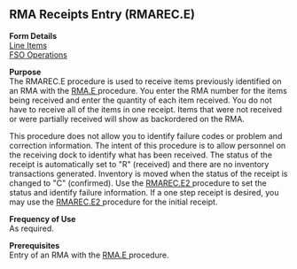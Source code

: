 ##  RMA Receipts Entry (RMAREC.E)

<PageHeader />

**Form Details**  
[ Line Items ](RMAREC-E-1/README.md)   
[ FSO Operations ](RMAREC-E-2/README.md)   

**Purpose**  
The RMAREC.E procedure is used to receive items previously identified on an RMA with the [ RMA.E ](../RMA-E/README.md) procedure. You enter the RMA number for the items being received and enter the quantity of each item received. You do not have to receive all of the items in one receipt. Items that were not received or were partially received will show as backordered on the RMA.   
  
This procedure does not allow you to identify failure codes or problem and correction information. The intent of this procedure is to allow personnel on the receiving dock to identify what has been received. The status of the receipt is automatically set to "R" (received) and there are no inventory transactions generated. Inventory is moved when the status of the receipt is changed to "C" (confirmed). Use the [ RMAREC.E2 ](../RMAREC-E2/README.md) procedure to set the status and identify failure information. If a one step receipt is desired, you may use the [ RMAREC.E2 ](../RMAREC-E2/README.md) procedure for the initial receipt. 

**Frequency of Use**  
As required.

**Prerequisites**  
Entry of an RMA with the [ RMA.E ](../RMA-E/README.md) procedure. 

<badge text= "Version 8.10.57" vertical="middle" />

<PageFooter />